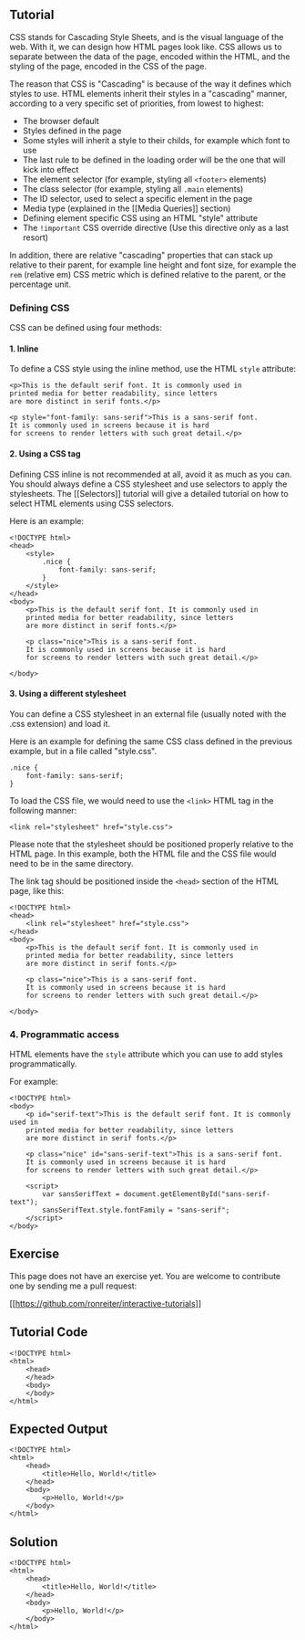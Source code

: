 Tutorial
--------

CSS stands for Cascading Style Sheets, and is the visual language of the web. With it, we can design how HTML pages
look like. CSS allows us to separate between the data of the page, encoded within the HTML, and the styling of the 
page, encoded in the CSS of the page.

The reason that CSS is "Cascading" is because of the way it defines which styles to use. HTML elements inherit their 
styles in a "cascading" manner, according to a very specific set of priorities, from lowest to highest:

* The browser default
* Styles defined in the page 
* Some styles will inherit a style to their childs, for example which font to use
* The last rule to be defined in the loading order will be the one that will kick into effect
* The element selector (for example, styling all `<footer>` elements)
* The class selector (for example, styling all `.main` elements)
* The ID selector, used to select a specific element in the page
* Media type (explained in the [[Media Queries]] section)
* Defining element specific CSS using an HTML "style" attribute
* The `!important` CSS override directive (Use this directive only as a last resort)

In addition, there are relative "cascading" properties that can stack up relative to their parent, for example line
height and font size, for example the `rem` (relative em) CSS metric which is defined relative to the parent, or
the percentage unit.

### Defining CSS

CSS can be defined using four methods:
 
#### 1. Inline

To define a CSS style using the inline method, use the HTML `style` attribute:

    <p>This is the default serif font. It is commonly used in 
    printed media for better readability, since letters
    are more distinct in serif fonts.</p>

    <p style="font-family: sans-serif">This is a sans-serif font. 
    It is commonly used in screens because it is hard
    for screens to render letters with such great detail.</p>

#### 2. Using a CSS tag

Defining CSS inline is not recommended at all, avoid it as much as you can. You should always define a CSS stylesheet
and use selectors to apply the stylesheets. The [[Selectors]] tutorial will give a detailed tutorial on how to 
select HTML elements using CSS selectors.

Here is an example:

    <!DOCTYPE html>
    <head>
        <style>
            .nice {
                font-family: sans-serif;
            }
        </style>
    </head>
    <body>
        <p>This is the default serif font. It is commonly used in 
        printed media for better readability, since letters
        are more distinct in serif fonts.</p>
    
        <p class="nice">This is a sans-serif font. 
        It is commonly used in screens because it is hard
        for screens to render letters with such great detail.</p>

    </body>
    
#### 3. Using a different stylesheet

You can define a CSS stylesheet in an external file (usually noted with the .css extension) and load it.
 
Here is an example for defining the same CSS class defined in the previous example, but in a file called "style.css".
     
    .nice {
        font-family: sans-serif;
    }
     
To load the CSS file, we would need to use the `<link>` HTML tag in the following manner:
 
    <link rel="stylesheet" href="style.css">
    
Please note that the stylesheet should be positioned properly relative to the HTML page. In this example, both the
HTML file and the CSS file would need to be in the same directory.

The link tag should be positioned inside the `<head>` section of the HTML page, like this:

    <!DOCTYPE html>
    <head>
        <link rel="stylesheet" href="style.css">    
    </head>
    <body>
        <p>This is the default serif font. It is commonly used in 
        printed media for better readability, since letters
        are more distinct in serif fonts.</p>
    
        <p class="nice">This is a sans-serif font. 
        It is commonly used in screens because it is hard
        for screens to render letters with such great detail.</p>

    </body>

### 4. Programmatic access

HTML elements have the `style` attribute which you can use to add styles programmatically.
 
For example:

    <!DOCTYPE html>
    <body>
        <p id="serif-text">This is the default serif font. It is commonly used in 
        printed media for better readability, since letters
        are more distinct in serif fonts.</p>
    
        <p class="nice" id="sans-serif-text">This is a sans-serif font. 
        It is commonly used in screens because it is hard
        for screens to render letters with such great detail.</p>
        
        <script>
            var sansSerifText = document.getElementById("sans-serif-text");
            sansSerifText.style.fontFamily = "sans-serif";
        </script>
    </body>    

Exercise
--------

This page does not have an exercise yet. You are welcome to contribute one by sending me a pull request:

[[https://github.com/ronreiter/interactive-tutorials]]


Tutorial Code
-------------

    <!DOCTYPE html>
    <html>
        <head>
        </head>
        <body>
        </body>
    </html>
    
Expected Output
---------------

    <!DOCTYPE html>
    <html>
        <head>
            <title>Hello, World!</title>
        </head>
        <body>
            <p>Hello, World!</p>
        </body>
    </html>

Solution
--------

    <!DOCTYPE html>
    <html>
        <head>
            <title>Hello, World!</title>
        </head>
        <body>
            <p>Hello, World!</p>
        </body>
    </html>
